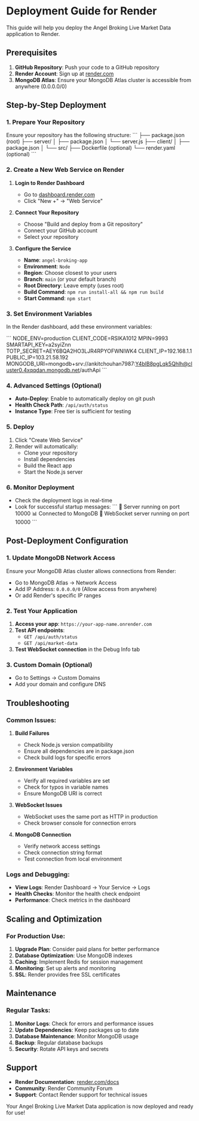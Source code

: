 # Deployment Guide for Render

This guide will help you deploy the Angel Broking Live Market Data application to Render.

## Prerequisites

1. **GitHub Repository**: Push your code to a GitHub repository
2. **Render Account**: Sign up at [render.com](https://render.com)
3. **MongoDB Atlas**: Ensure your MongoDB Atlas cluster is accessible from anywhere (0.0.0.0/0)

## Step-by-Step Deployment

### 1. Prepare Your Repository

Ensure your repository has the following structure:
\`\`\`
├── package.json (root)
├── server/
│   ├── package.json
│   └── server.js
├── client/
│   ├── package.json
│   └── src/
├── Dockerfile (optional)
└── render.yaml (optional)
\`\`\`

### 2. Create a New Web Service on Render

1. **Login to Render Dashboard**
   - Go to [dashboard.render.com](https://dashboard.render.com)
   - Click "New +" → "Web Service"

2. **Connect Your Repository**
   - Choose "Build and deploy from a Git repository"
   - Connect your GitHub account
   - Select your repository

3. **Configure the Service**
   - **Name**: `angel-broking-app`
   - **Environment**: `Node`
   - **Region**: Choose closest to your users
   - **Branch**: `main` (or your default branch)
   - **Root Directory**: Leave empty (uses root)
   - **Build Command**: `npm run install-all && npm run build`
   - **Start Command**: `npm start`

### 3. Set Environment Variables

In the Render dashboard, add these environment variables:

\`\`\`
NODE_ENV=production
CLIENT_CODE=RSIKA1012
MPIN=9993
SMARTAPI_KEY=a2syiZnn
TOTP_SECRET=AEY6BQA2HO3LJR4RPYOFWNIWK4
CLIENT_IP=192.168.1.1
PUBLIC_IP=103.21.58.192
MONGODB_URI=mongodb+srv://ankitchouhan7987:Y4blB8pgLqk5Qhlh@cluster0.4xqqdan.mongodb.net/authApi
\`\`\`

### 4. Advanced Settings (Optional)

- **Auto-Deploy**: Enable to automatically deploy on git push
- **Health Check Path**: `/api/auth/status`
- **Instance Type**: Free tier is sufficient for testing

### 5. Deploy

1. Click "Create Web Service"
2. Render will automatically:
   - Clone your repository
   - Install dependencies
   - Build the React app
   - Start the Node.js server

### 6. Monitor Deployment

- Check the deployment logs in real-time
- Look for successful startup messages:
  \`\`\`
  🚀 Server running on port 10000
  📊 Connected to MongoDB
  🔌 WebSocket server running on port 10000
  \`\`\`

## Post-Deployment Configuration

### 1. Update MongoDB Network Access

Ensure your MongoDB Atlas cluster allows connections from Render:
- Go to MongoDB Atlas → Network Access
- Add IP Address: `0.0.0.0/0` (Allow access from anywhere)
- Or add Render's specific IP ranges

### 2. Test Your Application

1. **Access your app**: `https://your-app-name.onrender.com`
2. **Test API endpoints**:
   - `GET /api/auth/status`
   - `GET /api/market-data`
3. **Test WebSocket connection** in the Debug Info tab

### 3. Custom Domain (Optional)

- Go to Settings → Custom Domains
- Add your domain and configure DNS

## Troubleshooting

### Common Issues:

1. **Build Failures**
   - Check Node.js version compatibility
   - Ensure all dependencies are in package.json
   - Check build logs for specific errors

2. **Environment Variables**
   - Verify all required variables are set
   - Check for typos in variable names
   - Ensure MongoDB URI is correct

3. **WebSocket Issues**
   - WebSocket uses the same port as HTTP in production
   - Check browser console for connection errors

4. **MongoDB Connection**
   - Verify network access settings
   - Check connection string format
   - Test connection from local environment

### Logs and Debugging:

- **View Logs**: Render Dashboard → Your Service → Logs
- **Health Checks**: Monitor the health check endpoint
- **Performance**: Check metrics in the dashboard

## Scaling and Optimization

### For Production Use:

1. **Upgrade Plan**: Consider paid plans for better performance
2. **Database Optimization**: Use MongoDB indexes
3. **Caching**: Implement Redis for session management
4. **Monitoring**: Set up alerts and monitoring
5. **SSL**: Render provides free SSL certificates

## Maintenance

### Regular Tasks:

1. **Monitor Logs**: Check for errors and performance issues
2. **Update Dependencies**: Keep packages up to date
3. **Database Maintenance**: Monitor MongoDB usage
4. **Backup**: Regular database backups
5. **Security**: Rotate API keys and secrets

## Support

- **Render Documentation**: [render.com/docs](https://render.com/docs)
- **Community**: Render Community Forum
- **Support**: Contact Render support for technical issues

Your Angel Broking Live Market Data application is now deployed and ready for use!

